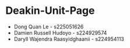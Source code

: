 # Deakin-Unit-Page
* Dong Quan Le - s225051626
* Damien Russell Hudoyo - s224929574
* Daryll Wajendra Raasyidghaanii - s224954113
